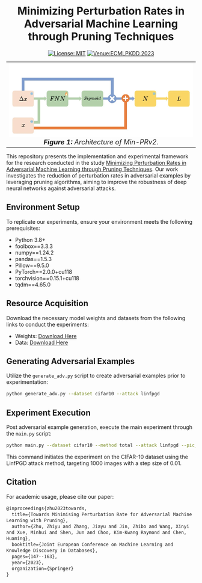 <div align="center">

# Minimizing Perturbation Rates in Adversarial Machine Learning through Pruning Techniques

[![License: MIT](https://img.shields.io/badge/License-MIT-yellow.svg)](https://opensource.org/licenses/MIT)
[![Venue:ECMLPKDD 2023](https://img.shields.io/badge/Venue-ECML--PKDD%202023-007CFF)](https://2023.ecmlpkdd.org/)

</div>
<table align="center">
  <tr>
    <td align="center"> 
      <img src="./images/Architecture_of_Min-PRv2.png" alt="Image 1" style="width: 700px;"/> 
      <br>
      <em style="font-size: 18px;">  <strong style="font-size: 18px;">Figure 1:</strong> Architecture of Min-PRv2.</em>
    </td>
  </tr>
</table>


This repository presents the implementation and experimental framework for the research conducted in the study [Minimizing Perturbation Rates in Adversarial Machine Learning through Pruning Techniques](https://link.springer.com/chapter/10.1007/978-3-031-43412-9_9). Our work investigates the reduction of perturbation rates in adversarial examples by leveraging pruning algorithms, aiming to improve the robustness of deep neural networks against adversarial attacks.

## Environment Setup

To replicate our experiments, ensure your environment meets the following prerequisites:

- Python 3.8+
- foolbox==3.3.3
- numpy==1.24.2
- pandas==1.5.3
- Pillow==9.5.0
- PyTorch==2.0.0+cu118
- torchvision==0.15.1+cu118
- tqdm==4.65.0

## Resource Acquisition

Download the necessary model weights and datasets from the following links to conduct the experiments:

- Weights: [Download Here](https://drive.google.com/file/d/1_RCpxcbJHJ5y3V4iCoO8Y0cp_vOeUeGv/view?usp=sharing)
- Data: [Download Here](https://drive.google.com/file/d/1v9mvo5JzVOS7erOhEUQq7GorCVA4e9FI/view?usp=sharing)

## Generating Adversarial Examples

Utilize the `generate_adv.py` script to create adversarial examples prior to experimentation:

```bash
python generate_adv.py --dataset cifar10 --attack linfpgd
```

## Experiment Execution

Post adversarial example generation, execute the main experiment through the `main.py` script:

```bash
python main.py --dataset cifar10 --method total --attack linfpgd --pic_num 1000 --alpha 0.01 --use_label
```

This command initiates the experiment on the CIFAR-10 dataset using the LinfPGD attack method, targeting 1000 images with a step size of 0.01.

## Citation

For academic usage, please cite our paper:

```
@inproceedings{zhu2023towards,
  title={Towards Minimising Perturbation Rate for Adversarial Machine Learning with Pruning},
  author={Zhu, Zhiyu and Zhang, Jiayu and Jin, Zhibo and Wang, Xinyi and Xue, Minhui and Shen, Jun and Choo, Kim-Kwang Raymond and Chen, Huaming},
  booktitle={Joint European Conference on Machine Learning and Knowledge Discovery in Databases},
  pages={147--163},
  year={2023},
  organization={Springer}
}
```
